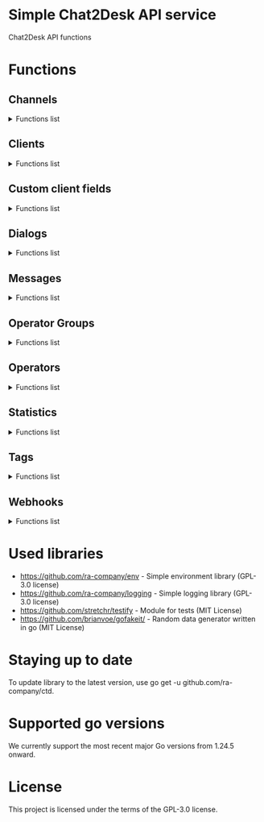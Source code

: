 # Simple Chat2Desk API service

Chat2Desk API functions

# Functions

## Channels

<details>
<summary>Functions list</summary>

```func (*Ctd).Channels(ctx context.Context, offset int, limit int) (*ChannelsResponse, error)```

<details>
<summary>Function description</summary>

Channels retrieves a list of channels from the Chat2Desk API.
It takes a context, an offset, and a limit as parameters.
The offset is used for pagination, and the limit specifies the maximum
number of channels to return.
It constructs the API endpoint URL with the provided offset and limit,
sends a GET request to the API, and returns the response data as a byte slice.
If an error occurs during the request, it logs the error and returns it.
If the request is successful, it returns the response data.

Parameters:
  - ctx: The context for the request, allowing for cancellation and timeouts.
  - offset: The offset for pagination, indicating where to start fetching channels.
  - limit: The maximum number of channels to return.

Returns:
  - A pointer to a ChannelsResponse struct containing the list of channels and metadata.
  - An error if the request fails or if the response is invalid.
</details>

```func (*Ctd).GetChannels(ctx context.Context, offset int, limit int) (*[]ChannelItem, error)```

<details>
<summary>Function description</summary>

GetChannels retrieves a list of channels from the Chat2Desk API.
It uses the Channels method to fetch the channels and handles errors.
If the response status is not "success", it logs an error and returns nil.
It returns a pointer to a slice of ChannelItem, which contains the channels.

Parameters:
  - ctx: The context for the request, allowing for cancellation and timeouts.
  - offset: The offset for pagination, indicating where to start fetching channels.
  - limit: The maximum number of channels to return.

Returns:
  - A pointer to a slice of ChannelItem containing the channels.
  - An error if the request fails or if the response is invalid.

This function is a wrapper around the Channels method to provide a more user-friendly interface.
It simplifies the process of fetching channels by handling the response and error checking.
It is useful for applications that need to retrieve channels from the Chat2Desk API
in a straightforward manner without dealing with the raw response data.
It is designed to be used in contexts where channels need to be displayed or processed further.
</details>

</details>

## Clients

<details>
<summary>Functions list</summary>

```func (*Ctd).APIGetClient(ctx context.Context, id int) (*ClientResponse, error)```

<details>
<summary>Function description</summary>

APIGetClient retrieves a client by its ID from the Chat2Desk API.
It takes a context and the client ID as parameters.
It constructs the API endpoint URL with the provided client ID,
sends a GET request to the API, and returns the response data as a byte slice.
If an error occurs during the request, it logs the error and returns it.
If the request is successful, it returns the response data.

Parameters:
  - ctx: The context for the request, allowing for cancellation and timeouts.
  - id: The ID of the client to retrieve.

Returns:
  - A pointer to a ClientsResponse struct containing the client data and metadata.
  - An error if the request fails or if the response is invalid.
</details>

```func (*Ctd).APIGetClients(ctx context.Context, offset int, limit int, order string, params string) (*ClientsResponse, error)```

<details>
<summary>Function description</summary>

APIGetClients retrieves a list of clients from the Chat2Desk API.
It takes a context, an offset, a limit, an order, and additional parameters as strings.
The offset is used for pagination, the limit specifies the maximum number of clients to return,
the order specifies the sorting order, and params can include additional query parameters.
It constructs the API endpoint URL with the provided parameters,
sends a GET request to the API, and returns the response data as a byte slice.
If an error occurs during the request, it logs the error and returns it.
If the request is successful, it returns the response data.

Parameters:
  - ctx: The context for the request, allowing for cancellation and timeouts.
  - offset: The offset for pagination, indicating where to start fetching clients.
  - limit: The maximum number of clients to return.
  - order: The sorting order for the clients (e.g., "asc", "desc").
  - params: Additional query parameters to include in the request.

Returns:
  - A pointer to a ClientResponse struct containing the list of clients and metadata.
  - An error if the request fails or if the response is invalid.
</details>

```func (*Ctd).APICreateClient(ctx *context.Context, phone string, transport string, channel_id int, nickname string, assigned_phone string) (*ClientResponse, error)```

<details>
<summary>Function description</summary>

APICreateClient creates a new client in the Chat2Desk API.
It takes a context, phone number, transport type, channel ID, nickname, and assigned phone as parameters.
It constructs the API endpoint URL, prepares the data to be sent in the request,
sends a POST request to the API, and returns the response data as a pointer to ClientsResponse
struct.
If an error occurs during the request, it logs the error and returns it.
If the request is successful, it returns a pointer to the ClientsResponse struct containing the new client data.

Parameters:
  - ctx: The context for the request, allowing for cancellation and timeouts.
  - phone: The phone number of the client to be created.
  - transport: The transport type for the client (e.g., "whatsapp", "telegram").
  - channel_id: The ID of the channel associated with the client.
  - nickname: The nickname of the client (optional).
  - assigned_phone: The assigned phone number for the client (optional).

Returns:
  - A pointer to a ClientsResponse struct containing the new client data.
  - An error if the request fails or if the response is invalid.
</details>

```func (*Ctd).GetClient(ctx context.Context, id int) (*ClientItem, error)```

<details>
<summary>Function description</summary>

GetClient retrieves a client by its ID from the Chat2Desk API.
It takes a context and the client ID as parameters.
It calls the APIGetClient method to fetch the client data.
If the response contains an error or if no client data is found, it returns an error.
If the client is found, it returns a pointer to the ClientItem struct containing the client details.

Parameters:
  - ctx: The context for the request, allowing for cancellation and timeouts.
  - id: The ID of the client to retrieve.

Returns:
  - A pointer to a ClientItem struct containing the client details.
  - An error if the request fails, if the response is invalid, or if no client data is found.
</details>

```func (*Ctd).GetClientsList(ctx context.Context, offset int, limit int) (*[]ClientItem, int, error)```

<details>
<summary>Function description</summary>

GetClients retrieves a list of clients from the Chat2Desk API.
It uses the APIGetClients method to fetch the clients and handles errors.
If the response status is not "success", it returns nil.
It returns a pointer to a slice of ClientItem, which contains the clients.

Parameters:
  - ctx: The context for the request, allowing for cancellation and timeouts.
  - offset: The offset for pagination, indicating where to start fetching clients.
  - limit: The maximum number of clients to return.

Returns:
  - A pointer to a slice of ClientItem containing the clients.
  - The total number of clients available (for pagination).
  - An error if the request fails or if the response is invalid.
</details>

```func (*Ctd).CreateClient(ctx context.Context, phone string, transport string, channel_id int, nickname string, assigned_phone string) (*ClientItem, error)```

<details>
<summary>Function description</summary>

CreateClient creates a new client in the Chat2Desk API.
It takes a context, phone number, transport type, channel ID, nickname, and assigned phone as parameters.
It calls the APICreateClient method to create the client and handles errors.
If the response status is not "success", it sets the last error and returns an error.
If the client is created successfully, it returns a pointer to the ClientItem struct containing the client details.

Parameters:
  - ctx: The context for the request, allowing for cancellation and timeouts.
  - phone: The phone number of the client to be created.
  - transport: The transport type for the client (e.g., "whatsapp", "telegram").
  - channel_id: The ID of the channel to which the client belongs.
  - nickname: The nickname of the client (optional).
  - assigned_phone: The phone number assigned to the client (optional).

Returns:
  - A pointer to a ClientItem struct containing the client details.
  - An error if the request fails, if the response is invalid, or if the client could not be created.
</details>

</details>

## Custom client fields

<details>
<summary>Functions list</summary>

```func (*Ctd).APICustomClientFields(ctx context.Context) (*CustomClientFieldResponse, error)```

<details>
<summary>Function description</summary>

APICustomClientFields retrieves a list of custom client fields from the Chat2Desk API.
It constructs the API endpoint URL, sends a GET request to the API,
and returns the response data as a CustomClientFieldResponse struct.
If an error occurs during the request, it logs the error and returns it.
If the request is successful, it returns a pointer to the CustomClientFieldResponse struct.

Parameters:
  - ctx: The context for the request, allowing for cancellation and timeouts.

Returns:
  - A pointer to a CustomClientFieldResponse struct containing the list of custom client fields
  - An error if the request fails or if the response is invalid.
</details>

```func (*Ctd).GetCustomClientFields(ctx context.Context) (*[]CustomClientFieldItem, error)```

<details>
<summary>Function description</summary>

GetCustomClientFields retrieves a list of custom client fields from the Chat2Desk API.
It uses the APICustomClientFields method to fetch the custom client fields and handles errors.
If the response status is not "success", it returns nil.
It returns a pointer to a slice of CustomClientFieldItem, which contains the custom client fields.

Parameters:
  - ctx: The context for the request, allowing for cancellation and timeouts.

Returns:
  - A pointer to a slice of CustomClientFieldItem containing the custom client fields.
</details>

</details>

## Dialogs

<details>
<summary>Functions list</summary>

```func (*Ctd).APIGetDialogs(ctx context.Context, params *GetDialogsParams) (*DialogsResponse, error)```

<details>
<summary>Function description</summary>

APIGetDialogs retrieves a list of dialogs from the API.
It takes a context and GetDialogsParams, and returns a DialogsResponse or an error.

Parameters:
  - ctx (context.Context): The context for the request.
  - params (*GetDialogsParams): The parameters for filtering and pagination.

Returns:
  - A pointer to a DialogsResponse containing the response data.
  - An error if the request fails.
</details>

```func (*Ctd).APIGetDialog(ctx context.Context, dialog_id int64) (*DialogResponse, error)```

<details>
<summary>Function description</summary>

APIGetDialog retrieves a dialog by its ID from the API.
It takes a context and a dialog ID, and returns a DialogResponse or an error.

Parameters:
  - ctx (context.Context): The context for the request.
  - dialog_id (int64): The ID of the dialog to retrieve.

Returns:
  - A pointer to a DialogResponse containing the response data.
  - An error if the request fails.
</details>

```func (*Ctd).GetDialogs(ctx context.Context, params *GetDialogsParams) (*[]DialogItem, error)```

<details>
<summary>Function description</summary>

GetDialogs retrieves a list of dialogs.
It takes a context and GetDialogsParams, and returns a slice of DialogItem or an error.

Parameters:
  - ctx (context.Context): The context for the request.
  - params (*GetDialogsParams): The parameters for filtering and pagination.

Returns:
  - A pointer to a slice of DialogItem containing the dialogs.
  - An error if the request fails or if the response is invalid.
</details>

```func (*Ctd).GetDialog(ctx context.Context, dialog_id int64) (*DialogItem, error)```

<details>
<summary>Function description</summary>

GetDialog retrieves a dialog by its ID.
It takes a context and a dialog ID, and returns a DialogItem or an error.

Parameters:
  - ctx (context.Context): The context for the request.
  - dialog_id (int64): The ID of the dialog to retrieve.

Returns:
  - A pointer to a DialogItem containing the dialog data.
  - An error if the request fails or if the response is invalid.
</details>

</details>


## Messages

<details>
<summary>Functions list</summary>

```func (*Ctd).APISendMessage(ctx context.Context, message *MessagePayload) (*MessageResponse, error)```

<details>
<summary>Function description</summary>

APISendMessage sends a message via the API.
It takes a context and a MessagePayload, and returns a MessageResponse or an error.

Parameters:
  - ctx (context.Context): The context for the request.
  - message (*MessagePayload): The message payload to send.

Returns:
  - A pointer to a MessageResponse containing the response data.
  - An error if the request fails.
</details>

```func (*Ctd).SendMessage(ctx context.Context, message *MessagePayload) (*MessageItem, error)```

<details>
<summary>Function description</summary>

SendMessage sends a message to the API.
It takes a context and a MessagePayload, and returns a MessageItem or an error.

Parameters:
  - ctx (context.Context): The context for the request.
  - message (MessagePayload): The message payload to send.

Returns:
  - A pointer to a MessageItem containing the response data.
  - An error if the request fails.
</details>

</details>

## Operator Groups

<details>
<summary>Functions list</summary>

```func (*Ctd).APIOperatorGroups(ctx context.Context) (*OperatorGroupsResponse, error)```

<details>
<summary>Function description</summary>

APIOperatorGroups retrieves a list of operator groups from the Chat2Desk API.
It constructs the API endpoint URL, sends a GET request to the API,
and returns the response data as an OperatorGroupsResponse struct.
If an error occurs during the request, it logs the error and returns it.
If the request is successful, it returns a pointer to the OperatorGroupsResponse struct.

Parameters:
  - ctx: The context for the request, allowing for cancellation and timeouts.

Returns:
  - A pointer to an OperatorGroupsResponse struct containing the list of operator groups
  - An error if the request fails or if the response is invalid.
</details>

```func (*Ctd).OperatorGroups(ctx context.Context) ([]OperatorGroup, error)```

<details>
<summary>Function description</summary>

OperatorGroups retrieves a list of operator groups from the Chat2Desk API.
It uses the APIOperatorGroups method to fetch the operator groups and handles errors.
If the response status is not "success", it returns nil.
It returns a pointer to a slice of OperatorGroup, which contains the operator groups.

Parameters:
  - ctx: The context for the request, allowing for cancellation and timeouts.

Returns:
  - A pointer to a slice of OperatorGroup containing the list of operator groups.
  - An error if the request fails or if the response is invalid.
</details>

</details>

## Operators

<details>
<summary>Functions list</summary>

```func (*Ctd).APIOperators(ctx context.Context, offset int, limit int) (*CtdOperatorsResponse, error)```

<details>
<summary>Function description</summary>

APIOperators retrieves a list of operators from the Chat2Desk API.
It constructs the API endpoint URL with the provided offset and limit,
sends a GET request to the API, and returns the response data as a CtdOperatorsResponse struct.
If an error occurs during the request, it logs the error and returns it.
If the request is successful, it returns a pointer to the CtdOperatorsResponse struct.

Parameters:
  - ctx: The context for the request, allowing for cancellation and timeouts.
  - offset: The offset for pagination, indicating where to start fetching operators.
  - limit: The maximum number of operators to return.

Returns:
  - A pointer to a CtdOperatorsResponse struct containing the list of operators and metadata.
  - An error if the request fails or if the response is invalid.
</details>

```func (*Ctd).Operators(ctx context.Context, offset int, limit int) (*[]CtdOperator, error)```

<details>
<summary>Function description</summary>

Operators retrieves a list of operators from the Chat2Desk API.
It uses the APIOperators method to fetch the operators and handles errors.
If the response status is not "success", it returns nil.
It returns a pointer to a slice of CtdOperator, which contains the operators.

Parameters:
  - ctx: The context for the request, allowing for cancellation and timeouts.
  - offset: The offset for pagination, indicating where to start fetching operators.
  - limit: The maximum number of operators to return.

Returns:
  - A pointer to a slice of CtdOperator containing the list of operators.
  - An error if the request fails or if the response is invalid.
</details>

```func (*Ctd).AllOperators(ctx context.Context) (*[]CtdOperator, error)```

<details>
<summary>Function description</summary>

AllOperators retrieves all operators from the Chat2Desk API by handling pagination.
It repeatedly calls the Operators method with increasing offsets until all operators are fetched.
It returns a pointer to a slice of CtdOperator, which contains all the operators.

Parameters:
  - ctx: The context for the request, allowing for cancellation and timeouts.

Returns:
  - A pointer to a slice of CtdOperator containing all the operators.
  - An error if the request fails or if the response is invalid.
</details>

</details>

## Statistics

<details>
<summary>Functions list</summary>

```func (*StatisticsRating).GetScoreValue() int64```

<details>
<summary>Function description</summary>

GetScoreValue converts the ScoreValue from json.Number to int64.
If the conversion fails, it returns -1 to indicate an invalid score.

Returns:
  - An int64 representing the score value, or -1 if the conversion fails.
</details>

```func (*StatisticsRating).GetRangeValue(limit1 int64, limit2 int64) uint8```

<details>
<summary>Function description</summary>

GetRangeValue categorizes the score value into three ranges based on the provided limits.
It uses the GetScoreValue method to retrieve the score value.
If the score value is less than or equal to limit1, it returns 1.
If the score value is less than or equal to limit2, it returns 2.
If the score value is greater than limit2, it returns 3.
If the score value is invalid (i.e., -1), it returns 0.

Parameters:
  - limit1: The first limit for categorization.
  - limit2: The second limit for categorization.

Returns:
  - A uint8 representing the category of the score value (0, 1, 2, or 3).
</details>

```func (*Ctd).APIStatisticsRating(ctx context.Context, date time.Time, offset int, limit int) (*StatisticsRatingResponse, error)```

<details>
<summary>Function description</summary>

APIStatisticsRating retrieves a list of statistic ratings from the Chat2Desk API.
It constructs the API endpoint URL with the provided date, offset, and limit,
sends a GET request to the API, and returns the response data as a StatisticsRatingResponse struct.
If an error occurs during the request, it logs the error and returns it.
If the request is successful, it returns a pointer to the StatisticsRatingResponse struct.

Parameters:
  - ctx: The context for the request, allowing for cancellation and timeouts.
  - date: The date for which to retrieve statistics. If zero, the current date is used.
  - offset: The offset for pagination, indicating where to start fetching ratings.
  - limit: The maximum number of ratings to return.

Returns:
  - A pointer to a StatisticsRatingResponse struct containing the list of statistic ratings and metadata.
  - An error if the request fails or if the response is invalid.
</details>

```func (*Ctd).StatisticsRating(ctx context.Context, date time.Time, offset int, limit int) (*[]StatisticsRating, error)```

<details>
<summary>Function description</summary>

StatisticsRating retrieves a list of statistic ratings from the Chat2Desk API.
It uses the APIStatisticsRating method to fetch the ratings and handles errors.
If the response status is not "success", it returns nil.
It returns a pointer to a slice of StatisticsRating, which contains the ratings.

Parameters:
  - ctx: The context for the request, allowing for cancellation and timeouts.
  - date: The date for which to retrieve statistics. If zero, the current date is used.
  - offset: The offset for pagination, indicating where to start fetching ratings.
  - limit: The maximum number of ratings to return.

Returns:
  - A pointer to a slice of StatisticsRating containing the list of statistic ratings.
  - An error if the request fails or if the response is invalid.
</details>

```func (*Ctd).AllStatisticsRating(ctx context.Context, date time.Time) (*[]StatisticsRating, error)```

<details>
<summary>Function description</summary>

AllStatisticsRating retrieves all statistic ratings from the Chat2Desk API by handling pagination.
It repeatedly calls the StatisticsRating method with increasing offsets until all ratings are fetched.
It returns a pointer to a slice of StatisticsRating, which contains all the ratings.

Parameters:
  - ctx: The context for the request, allowing for cancellation and timeouts.
  - date: The date for which to retrieve statistics. If zero, the current date is used.

Returns:
  - A pointer to a slice of StatisticsRating containing all the statistic ratings.
  - An error if the request fails or if the response is invalid.
</details>

</details>

## Tags

<details>
<summary>Functions list</summary>

```func (*Ctd).APIGetTags(ctx context.Context, offset int, limit int) (*TagsResponse, error)```

<details>
<summary>Function description</summary>

GetTags retrieves a list of tags from the Chat2Desk API.
It uses the APIGetTags method to fetch the tags and handles errors.
It returns a pointer to a slice of TagItem, which contains the tags.

Parameters:
  - ctx: The context for the request, allowing for cancellation and timeouts.
  - offset: The offset for pagination.
  - limit: The maximum number of tags to retrieve.

Returns:
  - A pointer to a TagsResponse struct containing the list of tags
  - An error if the request fails or if the response is invalid.
</details>

```func (*Ctd).APIGetTag(ctx context.Context, id int) (*TagResponse, error)```

<details>
<summary>Function description</summary>

APIGetTag retrieves a specific tag by its ID from the Chat2Desk API.
It uses the doRequest method to send a GET request to the API.
If the request fails, it logs the error and returns nil.
It returns a pointer to a TagResponse struct containing the tag data.

Parameters:
  - ctx: The context for the request, allowing for cancellation and timeouts.
  - id: The ID of the tag to retrieve.

Returns:
  - A pointer to a TagResponse struct containing the tag data
  - An error if the request fails or if the response is invalid.
</details>

```func (*Ctd).GetTags(ctx context.Context, offset int, limit int) (*[]TagItem, int, error)```

<details>
<summary>Function description</summary>

GetTags retrieves a list of tags from the Chat2Desk API.
It uses the APIGetTags method to fetch the tags and handles errors.
If the response status is not "success", it returns nil.
It returns a pointer to a slice of TagItem, which contains the tags.

Parameters:
  - ctx: The context for the request, allowing for cancellation and timeouts.
  - offset: The offset for pagination.
  - limit: The maximum number of tags to retrieve.

Returns:
  - A pointer to a slice of TagItem, which contains the tags
  - The total number of tags available.
  - An error if the request fails or if the response is invalid.
</details>

```func (*Ctd).GetTag(ctx context.Context, id int) (*TagItem, error)```

<details>
<summary>Function description</summary>

GetTag retrieves a specific tag by its ID from the Chat2Desk API.
It uses the APIGetTag method to fetch the tag and handles errors.
If the response status is not "success", it returns nil.
It returns a pointer to a TagItem, which contains the tag data.

Parameters:
  - ctx: The context for the request, allowing for cancellation and timeouts.
  - id: The ID of the tag to retrieve.

Returns:
  - A pointer to a TagItem, which contains the tag data
  - An error if the request fails or if the response is invalid.
</details>

```func (*Ctd).GetAllTags(ctx context.Context) (*[]TagItem, error)```

<details>
<summary>Function description</summary>

GetAllTags retrieves all tags from the Chat2Desk API.
It uses the GetTags method to fetch tags in a loop until all tags are retrieved.
It returns a pointer to a slice of TagItem, which contains all the tags.

Parameters:
  - ctx: The context for the request, allowing for cancellation and timeouts.

Returns:
  - A pointer to a slice of TagItem, which contains all the tags.
  - An error if the request fails or if the response is invalid.
</details>

</details>

## Webhooks

<details>
<summary>Functions list</summary>

```func (*CreateWebhookResponse).Error() string```

<details>
<summary>Function description</summary>

Error compiles the error messages from the CreateWebhookResponse into a single string.
It checks the Errors field for any errors related to the URL, order, or events,
and concatenates them into a single string separated by semicolons.
If there are no errors, it returns an empty string.
</details>

```func (*CreateWebhookResponse).Postprocess() error```

<details>
<summary>Function description</summary>

Postprocess processes the response from the CreateWebhook API endpoint.
It checks the status of the response and returns an error if the status is not "success".
</details>

```func (*WebhookPayload).Prepare()```

<details>
<summary>Function description</summary>

Prepare normalizes the status field of the WebhookPayload.
It ensures that the status is set to either "enable" or "disable".
If the status is not one of these values, it defaults to "enable".
This method is typically used to ensure that the status field is in a valid format
before sending the payload to the API.
It is called before creating or updating a webhook to ensure consistency.
It is used to prepare the payload for API requests.
</details>

```func (*Ctd).Webhooks(ctx context.Context) (*WebhooksResponse, error)```

<details>
<summary>Function description</summary>

Webhooks retrieves a list of webhooks from the Chat2Desk API.
It takes a context as a parameter and constructs the API endpoint URL.
It sends a GET request to the API and returns the response data as a byte slice.
If an error occurs during the request, it logs the error and returns it.
If the request is successful, it unmarshals the response data into a WebhooksResponse
struct and returns it.

Parameters:
  - ctx: The context for the request, allowing for cancellation and timeouts.

Returns:
  - A pointer to a WebhooksResponse struct containing the list of webhooks and status.
  - An error if the request fails or if the response is invalid.
</details>

```func (*Ctd).PostWebhooks(ctx context.Context, payload *WebhookPayload) (*CreateWebhookResponse, error)```

<details>
<summary>Function description</summary>

PostWebhook creates a new webhook in the Chat2Desk API.
It takes a context and a WebhookPayload as parameters.
It constructs the API endpoint URL and sends a POST request with the payload.
If an error occurs during the request, it logs the error and returns it.
If the request is successful, it unmarshals the response data into a WebhookResponse
struct and returns it.

Parameters:
  - ctx: The context for the request, allowing for cancellation and timeouts.
  - payload: The WebhookPayload containing the details of the webhook to be created.

Returns:
  - A pointer to a WebhookResponse struct containing the created webhook and status.
  - An error if the request fails or if the response is invalid.
</details>

```func (*Ctd).PutWebhooks(ctx context.Context, id int, payload *WebhookPayload) (*CreateWebhookResponse, error)```

<details>
<summary>Function description</summary>

PutWebhooks updates an existing webhook in the Chat2Desk API.
It takes a context, the webhook ID, and a WebhookPayload as parameters.
It constructs the API endpoint URL with the webhook ID and sends a PUT request with the payload.
If an error occurs during the request, it logs the error and returns it.
If the request is successful, it unmarshals the response data into a CreateWebhookResponse
struct and returns it.

Parameters:
  - ctx: The context for the request, allowing for cancellation and timeouts.
  - id: The ID of the webhook to be updated.
  - payload: The WebhookPayload containing the updated details of the webhook.

Returns:
  - A pointer to a CreateWebhookResponse struct containing the updated webhook and status.
  - An error if the request fails or if the response is invalid.
</details>

```func (*Ctd).DeleteWebhooks(ctx context.Context, id int) (*DeleteWebhookResponse, error)```

<details>
<summary>Function description</summary>

DeleteWebhooks deletes a webhook in the Chat2Desk API.
It takes a context and the webhook ID as parameters.
It constructs the API endpoint URL with the webhook ID and sends a DELETE request.
If an error occurs during the request, it logs the error and returns it.
If the request is successful, it unmarshals the response data into a DeleteWebhookResponse
struct and returns it.

Parameters:
  - ctx: The context for the request, allowing for cancellation and timeouts.
  - id: The ID of the webhook to be deleted.

Returns:
  - A pointer to a DeleteWebhookResponse struct containing the status of the delete operation.
  - An error if the request fails or if the response is invalid.
</details>

```func (*Ctd).GetWebhooks(ctx context.Context) (*[]WebhookItem, error)```

<details>
<summary>Function description</summary>

GetWebhooks retrieves a list of webhooks from the Chat2Desk API.
It takes a context as a parameter and calls the Webhooks method.
If the response status is not "success", it logs an error and returns nil.
It returns a pointer to a slice of WebhookItem, which contains the webhooks.
If an error occurs during the request, it returns nil and the error.
If the request is successful, it returns a pointer to a slice of WebhookItem.
This method is typically used to fetch webhooks from the Chat2Desk API.

Parameters:
  - ctx: The context for the request, allowing for cancellation and timeouts.

Returns:
  - A pointer to a slice of WebhookItem containing the webhooks.
  - An error if the request fails or if the response is invalid.
</details>

```func (*Ctd).CreateWebhook(ctx context.Context, payload *WebhookPayload) (*WebhookItem, error)```

<details>
<summary>Function description</summary>

CreateWebhook creates a new webhook in the Chat2Desk API.
It takes a context and a WebhookPayload as parameters.
It calls the PostWebhook method to send the request.
If the response status is not "success", it logs an error and returns nil.
If the URL is already used, it returns an error indicating that the URL is already used.
If the request is successful, it returns a pointer to the created WebhookItem.
This method is typically used to create new webhooks in the Chat2Desk API.

Parameters:
  - ctx: The context for the request, allowing for cancellation and timeouts.
  - payload: The WebhookPayload containing the details of the webhook to be created.

Returns:
  - A pointer to a WebhookItem containing the created webhook.
  - An error if the request fails or if the response is invalid.
</details>

```func (*Ctd).UpdateWebhook(ctx context.Context, id int, payload *WebhookPayload) (*WebhookItem, error)```

<details>
<summary>Function description</summary>

UpdateWebhook updates an existing webhook in the Chat2Desk API.
It takes a context, the webhook ID, and a WebhookPayload as parameters.
It calls the PutWebhooks method to send the request.
If the response status is not "success", it logs an error and returns nil.
If the URL is already used, it returns an error indicating that the URL is already used.
If the request is successful, it returns a pointer to the updated WebhookItem.
This method is typically used to update existing webhooks in the Chat2Desk API.

Parameters:
  - ctx: The context for the request, allowing for cancellation and timeouts.
  - id: The ID of the webhook to be updated.
  - payload: The WebhookPayload containing the updated details of the webhook.

Returns:
  - A pointer to a WebhookItem containing the updated webhook.
  - An error if the request fails or if the response is invalid.
</details>

```func (*Ctd).DeleteWebhook(ctx context.Context, id int) error```

<details>
<summary>Function description</summary>

DeleteWebhook deletes a webhook in the Chat2Desk API.
It takes a context and the webhook ID as parameters.
It calls the DeleteWebhooks method to send the request.
If the response status is not "success", it logs an error and returns an error.
If the request is successful, it returns nil.
This method is typically used to delete webhooks in the Chat2Desk API.

Parameters:
  - ctx: The context for the request, allowing for cancellation and timeouts.
  - id: The ID of the webhook to be deleted.

Returns:
  - An error if the request fails or if the response is invalid.
</details>

</details>


# Used libraries
* https://github.com/ra-company/env - Simple environment library (GPL-3.0 license)
* https://github.com/ra-company/logging - Simple logging library (GPL-3.0 license)
* https://github.com/stretchr/testify - Module for tests (MIT License)
* https://github.com/brianvoe/gofakeit/ - Random data generator written in go (MIT License)

# Staying up to date
To update library to the latest version, use go get -u github.com/ra-company/ctd.

# Supported go versions
We currently support the most recent major Go versions from 1.24.5 onward.

# License
This project is licensed under the terms of the GPL-3.0 license.